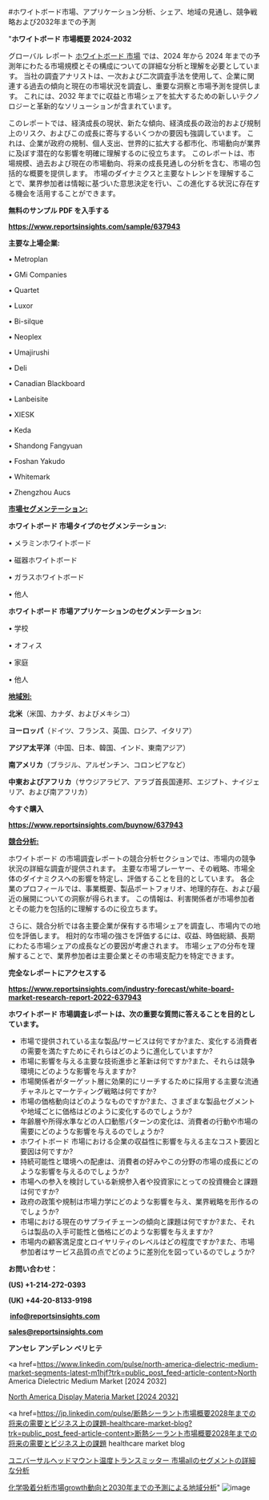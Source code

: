 #ホワイトボード市場、アプリケーション分析、シェア、地域の見通し、競争戦略および2032年までの予測

"<strong>ホワイトボード 市場概要 2024-2032</strong>

グローバル レポート <a href=https://www.reportsinsights.com/sample/637943>ホワイトボード 市場</a> では、2024 年から 2024 年までの予測年にわたる市場規模とその構成についての詳細な分析と理解を必要としています。 当社の調査アナリストは、一次および二次調査手法を使用して、企業に関連する過去の傾向と現在の市場状況を調査し、重要な洞察と市場予測を提供します。 これには、2032 年までに収益と市場シェアを拡大​​するための新しいテクノロジーと革新的なソリューションが含まれています。

このレポートでは、経済成長の現状、新たな傾向、経済成長の政治的および規制上のリスク、およびこの成長に寄与するいくつかの要因も強調しています。 これは、企業が政府の規制、個人支出、世界的に拡大する都市化、市場動向が業界に及ぼす潜在的な影響を明確に理解するのに役立ちます。 このレポートは、市場規模、過去および現在の市場動向、将来の成長見通しの分析を含む、市場の包括的な概要を提供します。 市場のダイナミクスと主要なトレンドを理解することで、業界参加者は情報に基づいた意思決定を行い、この進化する状況に存在する機会を活用することができます。

<strong><b>無料のサンプル PDF を入手する</b></strong>

<a href=https://www.reportsinsights.com/sample/637943><strong><u>https://www.reportsinsights.com/sample/637943</u></strong></a>

<strong>主要な上場企業:</strong>

• Metroplan

• GMi Companies

• Quartet

• Luxor

• Bi-silque

• Neoplex

• Umajirushi

• Deli

• Canadian Blackboard

• Lanbeisite

• XIESK

• Keda

• Shandong Fangyuan

• Foshan Yakudo

• Whitemark

• Zhengzhou Aucs

<strong><u>市場セグメンテーション</u></strong><strong><u>:</u></strong>

<strong>ホワイトボード 市場タイプのセグメンテーション:</strong>

• メラミンホワイトボード

• 磁器ホワイトボード

• ガラスホワイトボード

• 他人

<strong>ホワイトボード 市場アプリケーションのセグメンテーション:</strong>

• 学校

• オフィス

• 家庭

• 他人

<strong><u>地域別</u></strong><strong><u>:</u></strong>

<strong>北米</strong>（米国、カナダ、およびメキシコ）

<strong>ヨーロッパ</strong>（ドイツ、フランス、英国、ロシア、イタリア）

<strong>アジア太平洋</strong>（中国、日本、韓国、インド、東南アジア）

<strong>南アメリカ</strong>（ブラジル、アルゼンチン、コロンビアなど）

<strong>中東およびアフリカ</strong>（サウジアラビア、アラブ首長国連邦、エジプト、ナイジェリア、および南アフリカ）

<strong>今すぐ購入</strong>

<a href=https://www.reportsinsights.com/buynow/637943><strong><u>https://www.reportsinsights.com/buynow/637943</u></strong></a>

<strong><u>競合分析:</u></strong>

ホワイトボード の市場調査レポートの競合分析セクションでは、市場内の競争状況の詳細な調査が提供されます。 主要な市場プレーヤー、その戦略、市場全体のダイナミクスへの影響を特定し、評価することを目的としています。 各企業のプロフィールでは、事業概要、製品ポートフォリオ、地理的存在、および最近の展開についての洞察が得られます。 この情報は、利害関係者が市場参加者とその能力を包括的に理解するのに役立ちます。

さらに、競合分析では各主要企業が保有する市場シェアを調査し、市場内での地位を評価します。 相対的な市場の強さを評価するには、収益、時価総額、長期にわたる市場シェアの成長などの要因が考慮されます。 市場シェアの分布を理解することで、業界参加者は主要企業とその市場支配力を特定できます。

<strong>完全なレポートにアクセスする</strong>

<a href=https://www.reportsinsights.com/industry-forecast/white-board-market-research-report-2022-637943><strong><u><b>https://www.reportsinsights.com/industry-forecast/white-board-market-research-report-2022-637943</b></u></strong></a>

<strong><b>ホワイトボード 市場調査レポートは、次の重要な質問に答えることを目的としています。</b></strong>
<ul>
  <li>市場で提供されている主な製品/サービスは何ですか?また、変化する消費者の需要を満たすためにそれらはどのように進化していますか?</li>
  <li>市場に影響を与える主要な技術進歩と革新は何ですか?また、それらは競争環境にどのような影響を与えますか?</li>
  <li>市場関係者がターゲット層に効果的にリーチするために採用する主要な流通チャネルとマーケティング戦略は何ですか?</li>
  <li>市場の価格動向はどのようなものですか?また、さまざまな製品セグメントや地域ごとに価格はどのように変化するのでしょうか?</li>
  <li>年齢層や所得水準などの人口動態パターンの変化は、消費者の行動や市場の需要にどのような影響を与えるのでしょうか?</li>
  <li>ホワイトボード 市場における企業の収益性に影響を与える主なコスト要因と要因は何ですか?</li>
  <li>持続可能性と環境への配慮は、消費者の好みやこの分野の市場の成長にどのような影響を与えるのでしょうか?</li>
  <li>市場への参入を検討している新規参入者や投資家にとっての投資機会と課題は何ですか?</li>
  <li>政府の政策や規制は市場力学にどのような影響を与え、業界戦略を形作るのでしょうか?</li>
  <li>市場における現在のサプライチェーンの傾向と課題は何ですか?また、それらは製品の入手可能性と価格にどのような影響を与えますか?</li>
  <li>市場内の顧客満足度とロイヤリティのレベルはどの程度ですか?また、市場参加者はサービス品質の点でどのように差別化を図っているのでしょうか?</li>
</ul>
<strong>お問い合わせ：</strong>

<strong>(US) +1-214-272-0393</strong>

<strong>(UK) +44-20-8133-9198</strong>

<strong> </strong><a href=info@reportsinsights.com><strong><u>info@reportsinsights.com</u></strong></a>

<a href=sales@reportsinsights.com><strong><u>sales@reportsinsights.com</u></strong></a>

<strong>アンセレ アンデレン ベリヒテ</strong>

<a href=https://www.linkedin.com/pulse/north-america-dielectric-medium-market-segments-latest-m1hjf?trk=public_post_feed-article-content>North America Dielectric Medium Market [2024 2032]</a>

<a href=https://www.linkedin.com/pulse/north-america-display-materia-market-guide-growth-6ksnf/>North America Display Materia Market [2024 2032]</a>

<a href=https://jp.linkedin.com/pulse/断熱シーラント市場概要2028年までの将来の需要とビジネス上の課題-healthcare-market-blog?trk=public_post_feed-article-content>断熱シーラント市場概要2028年までの将来の需要とビジネス上の課題 healthcare market blog</a>

<a href=https://www.linkedin.com/pulse/ユニバーサルヘッドマウント温度トランスミッター-市場allのセグメントの詳細な分析-reports-insights-expert/>ユニバーサルヘッドマウント温度トランスミッター 市場allのセグメントの詳細な分析</a>

<a href=https://www.linkedin.com/pulse/化学吸着分析市場growth動向と2030年までの予測による地域分析-tribunal-analytics-360-r4fcf/>化学吸着分析市場growth動向と2030年までの予測による地域分析</a>"
![image](https://github.com/ahaan12367/RIMarket24/assets/158471582/ff235ee5-8837-43b0-880b-d0d18a539215)
